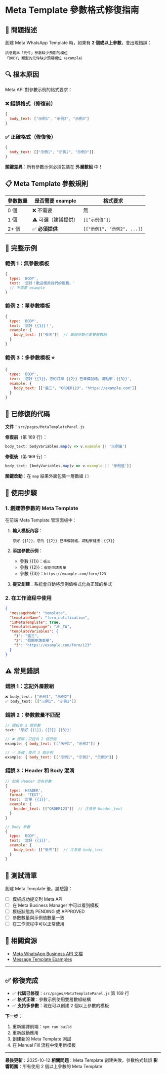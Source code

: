 # Meta Template 參數格式修復指南

## 🐛 問題描述

創建 Meta WhatsApp Template 時，如果有 **2 個或以上參數**，會出現錯誤：
```
訊息範本「元件」參數缺少預期的欄位
「BODY」類型的元件缺少預期欄位（example）
```

## 🔍 根本原因

Meta API 對參數示例的格式要求：

### ❌ 錯誤格式（修復前）
```javascript
{
  body_text: ["示例1", "示例2", "示例3"]
}
```

### ✅ 正確格式（修復後）
```javascript
{
  body_text: [["示例1", "示例2", "示例3"]]
}
```

**關鍵差異**：所有參數示例必須包裝在 **外層數組** 中！

## 📋 Meta Template 參數規則

| 參數數量 | 是否需要 example | 格式要求 |
|---------|----------------|---------|
| 0 個 | ❌ 不需要 | 無 |
| 1 個 | ⚠️ 可選（建議提供） | `[["示例值"]]` |
| 2+ 個 | ✅ **必須提供** | `[["示例1", "示例2", ...]]` |

## 🎯 完整示例

### 範例 1：無參數模板
```javascript
{
  type: 'BODY',
  text: '您好！歡迎使用我們的服務。'
  // 不需要 example
}
```

### 範例 2：單參數模板
```javascript
{
  type: 'BODY',
  text: '您好 {{1}}！',
  example: {
    body_text: [["張三"]]  // 單個參數也要雙層數組
  }
}
```

### 範例 3：多參數模板 ⭐
```javascript
{
  type: 'BODY',
  text: '您好 {{1}}，您的訂單 {{2}} 已準備就緒，請點擊：{{3}}',
  example: {
    body_text: [["張三", "ORDER123", "https://example.com"]]
  }
}
```

## 🔧 已修復的代碼

**文件**：`src/pages/MetaTemplatePanel.js`

**修復前**（第 169 行）：
```javascript
body_text: bodyVariables.map(v => v.example || '示例值')
```

**修復後**（第 169 行）：
```javascript
body_text: [bodyVariables.map(v => v.example || '示例值')]
```

**關鍵改動**：在 `map` 結果外面包裝一層數組 `[]`

## 🚀 使用步驟

### 1. 創建帶參數的 Meta Template

在前端 Meta Template 管理面板中：

1. **輸入模板內容**：
   ```
   您好 {{1}}，您的 {{2}} 已準備就緒，請點擊鏈接：{{3}}
   ```

2. **添加參數示例**：
   - 參數 {{1}}：`張三`
   - 參數 {{2}}：`假期申請表單`
   - 參數 {{3}}：`https://example.com/form/123`

3. **提交創建**：系統會自動將示例值格式化為正確的格式

### 2. 在工作流程中使用

```json
{
  "messageMode": "template",
  "templateName": "form_notification",
  "isMetaTemplate": true,
  "templateLanguage": "zh_TW",
  "templateVariables": {
    "1": "張三",
    "2": "假期申請表單",
    "3": "https://example.com/form/123"
  }
}
```

## ⚠️ 常見錯誤

### 錯誤 1：忘記外層數組
```javascript
❌ body_text: ["示例1", "示例2"]
✅ body_text: [["示例1", "示例2"]]
```

### 錯誤 2：參數數量不匹配
```javascript
// 模板有 3 個參數
text: '您好 {{1}}，{{2}} {{3}}'

// ❌ 錯誤：只提供 2 個示例
example: { body_text: [["示例1", "示例2"]] }

// ✅ 正確：提供 3 個示例
example: { body_text: [["示例1", "示例2", "示例3"]] }
```

### 錯誤 3：Header 和 Body 混淆
```javascript
// 如果 Header 也有參數
{
  type: 'HEADER',
  format: 'TEXT',
  text: '訂單 {{1}}',
  example: {
    header_text: [["ORDER123"]]  // 注意是 header_text
  }
}

// Body 參數
{
  type: 'BODY',
  text: '您好 {{1}}',
  example: {
    body_text: [["張三"]]  // 注意是 body_text
  }
}
```

## 📝 測試清單

創建 Meta Template 後，請驗證：

- [ ] 模板成功提交到 Meta API
- [ ] 在 Meta Business Manager 中可以看到模板
- [ ] 模板狀態為 PENDING 或 APPROVED
- [ ] 參數數量與示例值數量一致
- [ ] 在工作流程中可以正常使用

## 🔗 相關資源

- [Meta WhatsApp Business API 文檔](https://developers.facebook.com/docs/whatsapp/business-management-api/message-templates/)
- [Message Template Examples](https://developers.facebook.com/docs/whatsapp/business-management-api/message-templates/components)

---

## ✅ 修復完成

- ✅ **代碼已修復**：`src/pages/MetaTemplatePanel.js` 第 169 行
- ✅ **格式正確**：參數示例使用雙層數組結構
- ✅ **支持多參數**：現在可以創建 2 個以上參數的模板

**下一步**：
1. 重新編譯前端：`npm run build`
2. 重新啟動應用
3. 創建新的 Meta Template 測試
4. 在 Manual Fill 流程中使用新模板

---

**最後更新**：2025-10-12
**相關問題**：Meta Template 創建失敗，參數格式錯誤
**影響範圍**：所有使用 2 個以上參數的 Meta Template


